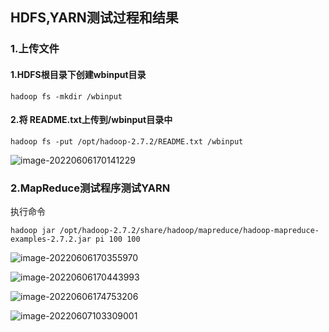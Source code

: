## HDFS,YARN测试过程和结果

### 1.上传文件

#### 1.HDFS根目录下创建wbinput目录

```
hadoop fs -mkdir /wbinput
```

#### 2.将 README.txt上传到/wbinput目录中

```
hadoop fs -put /opt/hadoop-2.7.2/README.txt /wbinput
```

![image-20220606170141229](D:\BigData\docu\HDFS,YARN测试过程和结果.assets\image-20220606170141229.png)

### 2.MapReduce测试程序测试YARN

执行命令

```
hadoop jar /opt/hadoop-2.7.2/share/hadoop/mapreduce/hadoop-mapreduce-examples-2.7.2.jar pi 100 100
```

![image-20220606170355970](D:\BigData\docu\HDFS,YARN测试过程和结果.assets\image-20220606170355970.png)

![image-20220606170443993](D:\BigData\docu\HDFS,YARN测试过程和结果.assets\image-20220606170443993.png)

![image-20220606174753206](D:\BigData\docu\HDFS,YARN测试过程和结果.assets\image-20220606174753206.png)



![image-20220607103309001](D:\BigData\docu\HDFS,YARN测试过程和结果.assets\image-20220607103309001.png)

